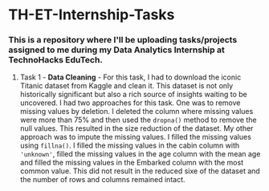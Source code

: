 # TH-ET-Internship-Tasks
### This is a repository where I'll be uploading tasks/projects assigned to me during my Data Analytics Internship at TechnoHacks EduTech.

1. Task 1 - **Data Cleaning** - For this task, I had to download the iconic Titanic dataset from Kaggle and clean it. This dataset is not only historically significant but also a rich source of insights waiting to be uncovered. I had two approaches for this task. One was to remove missing values by deletion. I deleted the column where missing values were more than 75% and then used the ``` dropna() ```
 method to remove the null values. This resulted in the size reduction of the dataset. My other approach was to impute the missing values. I filled the missing values using ```fillna()```. I filled the missing values in the cabin column with ```'unknown'```, filled the missing values in the age column with the mean age and filled the missing values in the Embarked column with the most common value. This did not result in the reduced sixe of the dataset and the number of rows and columns remained intact.
   
